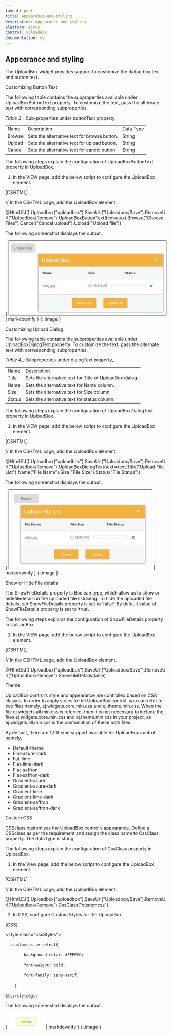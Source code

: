 ```yaml
---
layout: post
title: Appearance-and-styling
description: appearance and styling 
platform: ejmvc
control: UploadBox
documentation: ug
---
```


## Appearance and styling 

The UploadBox widget provides support to customize the dialog box text and button text. 

Customizing Button Text

The following table contains the subproperties available under UploadBoxButtonText property. To customize the text, pass the alternate text with corresponding subproperties. 

_Table_ _3__: Sub-properties under buttonText property_

<table>
<tr>
<td>
Name</td><td>
Description</td><td>
Data Type</td></tr>
<tr>
<td>
Browse</td><td>
Sets the alternative text for browse button. </td><td>
String</td></tr>
<tr>
<td>
Upload</td><td>
Sets the alternative text for upload button. </td><td>
String</td></tr>
<tr>
<td>
Cancel</td><td>
Sets the alternative text for cancel button. </td><td>
String</td></tr>
</table>


The following steps explain the configuration of UploadBoxButtonText property in UploadBox. 

1. In the VIEW page, add the below script to configure the UploadBox element.





[CSHTML]

// In the CSHTML page, add the UploadBox element.



@Html.EJ().Uploadbox("uploadbox").SaveUrl("Uploadbox/Save").RemoveUrl("Uploadbox/Remove").UploadBoxButtonText(text=>text.Browse("Choose Files").Cancel("Cancel upload").Upload("Upload file"))



The following screenshot displays the output.



{ ![](Appearance-and-styling_images/Appearance-and-styling_img1.png) | markdownify }
{:.image }


Customizing Upload Dialog

The following table contains the subproperties available under UploadBoxDialogText property. To customize the text, pass the alternate text with corresponding subproperties. 

_Table_ _4__: Subproperties under dialogText property_

<table>
<tr>
<td>
Name</td><td>
Description</td></tr>
<tr>
<td>
Title</td><td>
Sets the alternative text for Title of UploadBox dialog. </td></tr>
<tr>
<td>
Name</td><td>
Sets the alternative text for Name column.  </td></tr>
<tr>
<td>
Size</td><td>
Sets the alternative text for Size column. </td></tr>
<tr>
<td>
Status</td><td>
Sets the alternative text for status column.</td></tr>
</table>


The following steps explain the configuration of UploadBoxDialogText property in UploadBox. 

1. In the VIEW page, add the below script to configure the UploadBox element.





[CSHTML]

// In the CSHTML page, add the UploadBox element.

@Html.EJ().Uploadbox("uploadbox").SaveUrl("Uploadbox/Save").RemoveUrl("Uploadbox/Remove").UploadBoxDialogText(text=>text.Title("Upload File List").Name("File Name").Size("File Size").Status("File Status"))



The following screenshot displays the output.



{ ![](Appearance-and-styling_images/Appearance-and-styling_img2.png) | markdownify }
{:.image }


Show or Hide File details 

The ShowFileDetails property is Boolean type, which allow us to show or hidefiledetails in the uploaded file listdialog. To hide the uploaded file details, set ShowFileDetails property is set to ‘false’. By default value of ShowFileDetails property is set to ‘true’.

The following steps explains the configuration of ShowFileDetails property in UploadBox.

1. In the VIEW page, add the below script to configure the UploadBox element.





[CSHTML]

// In the CSHTML page, add the UploadBox element.

@Html.EJ().Uploadbox("uploadbox").SaveUrl("Uploadbox/Save").RemoveUrl("Uploadbox/Remove").ShowFileDetails(false)



Theme

UploadBox control’s style and appearance are controlled based on CSS classes. In order to apply styles to the UploadBox control, you can refer to two files namely, ej.widgets.core.min.css and ej.theme.min.css. When the file ej.widgets.all.min.css is referred, then it is not necessary to include the files ej.widgets.core.min.css and ej.theme.min.css in your project, as ej.widgets.all.min.css is the combination of these both files. 

By default, there are 12-theme support available for UploadBox control namely,

* Default-theme
* Flat-azure-dark
* Fat-lime
* Flat-lime-dark
* Flat-saffron
* Flat-saffron-dark
* Gradient-azure
* Gradient-azure-dark
* Gradient-lime
* Gradient-lime-dark
* Gradient-saffron
* Gradient-saffron-dark

Custom CSS

CSSclass customizes the UploadBox control’s appearance. Define a CSSclass as per the requirement and assign the class name to CssClass property. The data type is string. 

The following steps explain the configuration of CssClass property in UploadBox. 

1. In the View page, add the below script to configure the UploadBox element.





[CSHTML]

// In the CSHTML page, add the UploadBox element.

@Html.EJ().Uploadbox("uploadbox").SaveUrl("Uploadbox/Save").RemoveUrl("Uploadbox/Remove").CssClass("customcss")





2. In CSS, configure Custom Styles for the UploadBox.

[CSS]

  &lt;style class="cssStyles"&gt;

      .customcss .e-select{

            background-color: #FFFFCC;

            font-weight: bold; 

            font-family: sans-serif;

        }

    &lt;/style&gt;



The following screenshot displays the output.



{ ![](Appearance-and-styling_images/Appearance-and-styling_img3.png) | markdownify }
{:.image }


